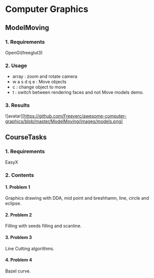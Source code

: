 # Computer Graphics

## ModelMoving
### 1. Requirements
OpenGl(freeglut3)
### 2. Usage 
+ array : zoom and rotate camera
+  w a s d q e : Move objects
+  c : change object to move 
+  t : switch between rendering faces and not
Move models demo.
### 3. Results
![avatar][https://github.com/Freeverc/awesome-computer-graphics/blob/master/ModelMoving/images/models.png]

## CourseTasks
### 1. Requirements
EasyX
### 2. Contents
#### 1. Problem 1
Graphics drawing with DDA, mid point and breshhamn, line, circle and eclipse.

#### 2. Problem 2
Filling with seeds filling and scanline.
#### 3. Problem 3
Line Cutting algorithms.

#### 4. Problem 4
Bazel curve.

